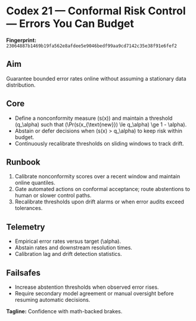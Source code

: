 # Codex 21 — Conformal Risk Control — Errors You Can Budget

**Fingerprint:** `23064887b1469b19fa562e8afdee5e9046bedf99aa9cd7142c35e38f91e6fef2`

## Aim
Guarantee bounded error rates online without assuming a stationary data distribution.

## Core
- Define a nonconformity measure \(s(x)\) and maintain a threshold \(q_\alpha\) such that \(\Pr(s(x_{\text{new}}) \le q_\alpha) \ge 1 - \alpha\).
- Abstain or defer decisions when \(s(x) > q_\alpha\) to keep risk within budget.
- Continuously recalibrate thresholds on sliding windows to track drift.

## Runbook
1. Calibrate nonconformity scores over a recent window and maintain online quantiles.
2. Gate automated actions on conformal acceptance; route abstentions to human or slower control paths.
3. Recalibrate thresholds upon drift alarms or when error audits exceed tolerances.

## Telemetry
- Empirical error rates versus target \(\alpha\).
- Abstain rates and downstream resolution times.
- Calibration lag and drift detection statistics.

## Failsafes
- Increase abstention thresholds when observed error rises.
- Require secondary model agreement or manual oversight before resuming automatic decisions.

**Tagline:** Confidence with math-backed brakes.
